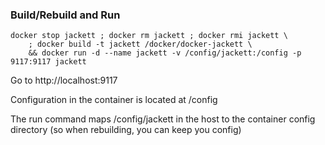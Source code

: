 ### Build/Rebuild and Run

```
docker stop jackett ; docker rm jackett ; docker rmi jackett \
    ; docker build -t jackett /docker/docker-jackett \
    && docker run -d --name jackett -v /config/jackett:/config -p 9117:9117 jackett
```

Go to http://localhost:9117

Configuration in the container is located at /config

The run command maps /config/jackett in the host to the container config directory (so when rebuilding, you can keep you config)
